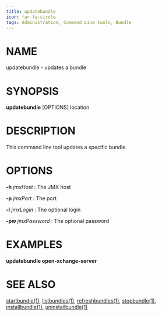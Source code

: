 ```yaml
---
title: updatebundle
icon: far fa-circle
tags: Administration, Command Line tools, Bundle
---
```


# NAME

updatebundle - updates a bundle

# SYNOPSIS

**updatebundle** [OPTIONS] location


# DESCRIPTION

This command line tool updates a specific bundle.

# OPTIONS

**-h** *jmxHost*
: The JMX host

**-p** *jmxPort*
: The port

**-l** *jmxLogin*
: The optional login
 
**-pw** *jmxPassword*
: The optional password

# EXAMPLES

**updatebundle open-xchange-server**


# SEE ALSO

[startbundle(1)](startbundle), [listbundles(1)](listbundles), [refreshbundles(1)](refreshbundles), [stopbundle(1)](stopbundle), [installbundle(1)](installbundle), [uninstallbundle(1)](uninstallbundle)